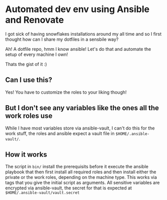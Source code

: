 #  Automated dev env using Ansible and Renovate

I got sick of having snowflakes installations around my all time
and so I first thought how can I share my dotfiles in a sensbile way? 

Ah! A dotfile repo, hmm I know ansible!
Let's do that and automate the setup of every machine I own!

Thats the gist of it :)

## Can I use this?

Yes! You have to customize the roles to your liking though!

## But I don't see any variables like the ones all the work roles use

While I have most variables store via ansible-vault, I can't do this for the work stuff, the roles and ansible expect a vault file in ```$HOME/.ansible-vault/```.
## How it works

The script in ```bin/```  install the prerequisits before it execute the ansible playbook that then first install all required roles and then install either the private or the work roles, depending on the machine type.
This works via tags that you give the initial script as arguments.
All sensitive variables are encrypted via ansible-vault, the secret for that is expected at ```$HOME/.ansible-vault/vault.secret```
